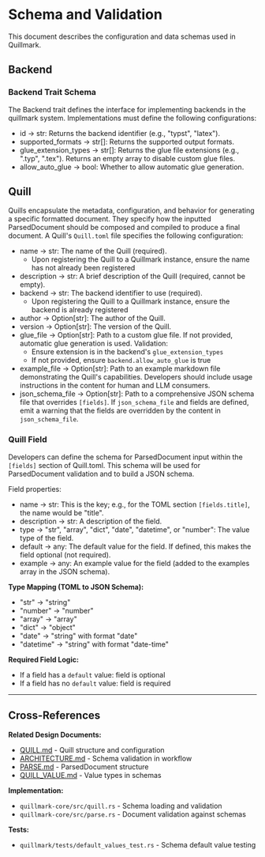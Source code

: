 # Schema and Validation

This document describes the configuration and data schemas used in Quillmark.

## Backend

### Backend Trait Schema

The Backend trait defines the interface for implementing backends in the quillmark system. Implementations must define the following configurations:

- id -> str: Returns the backend identifier (e.g., "typst", "latex").
- supported_formats -> str[]: Returns the supported output formats.
- glue_extension_types -> str[]: Returns the glue file extensions (e.g., ".typ", ".tex"). Returns an empty array to disable custom glue files.
- allow_auto_glue -> bool: Whether to allow automatic glue generation.

## Quill

Quills encapsulate the metadata, configuration, and behavior for generating a specific formatted document. They specify how the inputted ParsedDocument should be composed and compiled to produce a final document. A Quill's `Quill.toml` file specifies the following configuration:

- name -> str: The name of the Quill (required).
    - Upon registering the Quill to a Quillmark instance, ensure the name has not already been registered
- description -> str: A brief description of the Quill (required, cannot be empty).
- backend -> str: The backend identifier to use (required).
    - Upon registering the Quill to a Quillmark instance, ensure the backend is already registered
- author -> Option[str]: The author of the Quill.
- version -> Option[str]: The version of the Quill.
- glue_file -> Option[str]: Path to a custom glue file. If not provided, automatic glue generation is used. Validation:
    - Ensure extension is in the backend's `glue_extension_types`
    - If not provided, ensure `backend.allow_auto_glue` is true
- example_file -> Option[str]: Path to an example markdown file demonstrating the Quill's capabilities. Developers should include usage instructions in the content for human and LLM consumers.
- json_schema_file -> Option[str]: Path to a comprehensive JSON schema file that overrides `[fields]`. If `json_schema_file` and fields are defined, emit a warning that the fields are overridden by the content in `json_schema_file`.

### Quill Field

Developers can define the schema for ParsedDocument input within the `[fields]` section of Quill.toml. This schema will be used for ParsedDocument validation and to build a JSON schema.

Field properties:
- name -> str: This is the key; e.g., for the TOML section `[fields.title]`, the name would be "title".
- description -> str: A description of the field.
- type -> "str", "array", "dict", "date", "datetime", or "number": The value type of the field.
- default -> any: The default value for the field. If defined, this makes the field optional (not required).
- example -> any: An example value for the field (added to the examples array in the JSON schema).

**Type Mapping (TOML to JSON Schema):**
- "str" → "string"
- "number" → "number"
- "array" → "array"
- "dict" → "object"
- "date" → "string" with format "date"
- "datetime" → "string" with format "date-time"

**Required Field Logic:**
- If a field has a `default` value: field is optional
- If a field has no `default` value: field is required

---

## Cross-References

**Related Design Documents:**
- [QUILL.md](QUILL.md) - Quill structure and configuration
- [ARCHITECTURE.md](ARCHITECTURE.md) - Schema validation in workflow
- [PARSE.md](PARSE.md) - ParsedDocument structure
- [QUILL_VALUE.md](QUILL_VALUE.md) - Value types in schemas

**Implementation:**
- `quillmark-core/src/quill.rs` - Schema loading and validation
- `quillmark-core/src/parse.rs` - Document validation against schemas

**Tests:**
- `quillmark/tests/default_values_test.rs` - Schema default value testing

